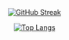 <div align="center">
 <a href="https://git.io/streak-stats"><img src="https://streak-stats.demolab.com?user=zhiloone&theme=tokyonight&mode=weekly" alt="GitHub Streak" /></a>

 [![Top Langs](https://github-readme-stats.vercel.app/api/top-langs/?username=zhiloone&layout=compact&theme=tokyonight)](https://github.com/anuraghazra/github-readme-stats)
</div>
  

<!--
**zhiloone/zhiloone** is a ✨ _special_ ✨ repository because its `README.md` (this file) appears on your GitHub profile.

Here are some ideas to get you started:

- 🔭 I’m currently working on ...
- 🌱 I’m currently learning ...
- 👯 I’m looking to collaborate on ...
- 🤔 I’m looking for help with ...
- 💬 Ask me about ...
- 📫 How to reach me: ...
- 😄 Pronouns: ...
- ⚡ Fun fact: ...
-->
